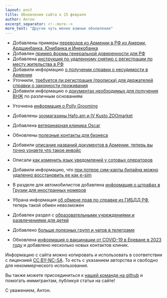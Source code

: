 ```yaml
---
layout: post
title: Обновления сайта к 15 февраля
author: Антон
excerpt_separator: <!--more-->
more_text: "Другие чуть менее важные обновления"
---
```


- Добавлены примеры [переводов из Армении в РФ из Америи, Ардшинбанка, Юнибанка и Инекобанка](/money/bank-transfer-am-ru.html)
- Добавлен [пример формы генеральной доверенности для РФ](/russia/power-of-attorney.html)
- Добавлена [инструкция по удаленному снятию с регистрации по месту жительства в РФ](/russia/unregister.html)
- Добавили информацию [о получении справки о несудимости в Армении](/documents/non-conviction.md)
- Уточнили, [требуется ли регистрация (прописка) для держателей справки о законности проживания](/documents/eaeu-cert.html)
- Добавили информацию о [документах необходимых для получения ВНЖ](/documents/residence.html) по различным основаниям

<!--more-->

- Уточнена [информация о Polly Grooming](/animals/grooming.html)
- Добавлены [зоомагазины Hafo.am и IV Kusto ZOOmarket](/animals/shops.html)
- Добавлена [ветеринарная клиника Oscar](/animals/vetclinics.md)

- Обновлены [полезные контакты для бизнеса](/business/contacts.html)
- Добавили [описание названий документов в Армении, теперь вы точно узнаете что такое инвойс](/business/ip-money.html)

- Описали [как изменить язык уведомлений у сотовых операторов](/cellular.html)
- Добавили информацию, что [при потере сим-карты билайна можно удаленно восстановить ее как e-sim](/cellular/russian-sim.html)

- В разделе для автомобилистов добавлена [информация о штрафах в Грузии для иностранных номеров](/drive/index.html)
- Убрана информация [об обмене прав по справке из ГИБДД РФ](/drive/license.html), теперь такой обмен невозможен

- Добавлен раздел с [образовательными учреждениями и развлечениями для детей](/life/children.html)
- Добавлено [больше полезных групп и чатов в телеграме](/life/contacts.html)
- Обновлена [информация о вакцинации от COVID-19 в Ереване в 2023 году](/life/healthcare.html) и добавлено несколько новых контактов клиник.

Информацию с сайта можно копировать и использовать в соответствии с лицензией
[CC BY-NC-SA](https://creativecommons.org/licenses/by-nc-sa/4.0/deed.ru). То есть с указанием авторства и свободно для
некоммерческого использования.

Вы также можете присоединиться к [нашей команде на github](https://github.com/haywiki) и помогать иммигрантам,
публикуя статьи на сайте!

С уважением,
Антон.